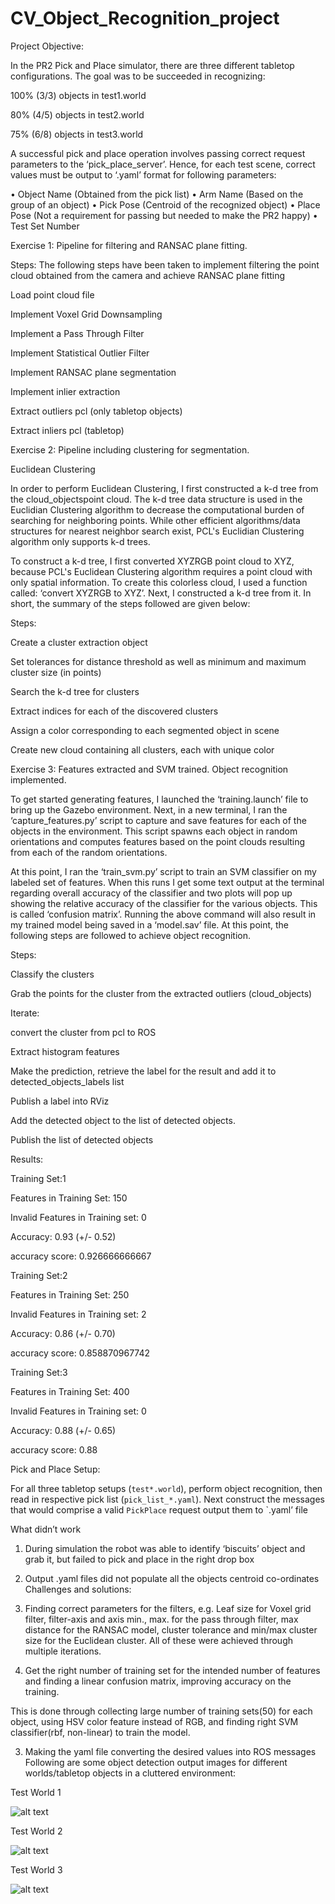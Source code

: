 # CV_Object_Recognition_project

Project Objective:

In the PR2 Pick and Place simulator, there are three different tabletop configurations. The goal was to be succeeded in
recognizing:

100% (3/3) objects in test1.world

80% (4/5) objects in test2.world

75% (6/8) objects in test3.world

A successful pick and place operation involves passing correct request parameters to the ‘pick_place_server’. Hence, for
each test scene, correct values must be output to ‘.yaml’ format for following parameters:

• Object Name (Obtained from the pick list)
• Arm Name (Based on the group of an object)
• Pick Pose (Centroid of the recognized object)
• Place Pose (Not a requirement for passing but needed to make the PR2 happy)
• Test Set Number


Exercise 1: Pipeline for filtering and RANSAC plane fitting.

Steps: The following steps have been taken to implement filtering the point cloud obtained from the camera and
achieve RANSAC plane fitting

Load point cloud file

Implement Voxel Grid Downsampling

Implement a Pass Through Filter

Implement Statistical Outlier Filter

Implement RANSAC plane segmentation

Implement inlier extraction

Extract outliers pcl (only tabletop objects)

Extract inliers pcl (tabletop)

Exercise 2: Pipeline including clustering for segmentation.

Euclidean Clustering

In order to perform Euclidean Clustering, I first constructed a k-d tree from the cloud_objectspoint cloud.
The k-d tree data structure is used in the Euclidian Clustering algorithm to decrease the computational burden of
searching for neighboring points. While other efficient algorithms/data structures for nearest neighbor search exist,
PCL's Euclidian Clustering algorithm only supports k-d trees.

To construct a k-d tree, I first converted XYZRGB point cloud to XYZ, because PCL's Euclidean Clustering algorithm
requires a point cloud with only spatial information. To create this colorless cloud, I used a function called:
‘convert XYZRGB to XYZ’. Next, I constructed a k-d tree from it. In short, the summary of the steps followed are given
below:

Steps:

 Create a cluster extraction object
 
 Set tolerances for distance threshold as well as minimum and maximum cluster size (in points)
 
 Search the k-d tree for clusters
 
 Extract indices for each of the discovered clusters
 
 Assign a color corresponding to each segmented object in scene
 
 Create new cloud containing all clusters, each with unique color

Exercise 3: Features extracted and SVM trained. Object recognition implemented.

To get started generating features, I launched the ‘training.launch’ file to bring up the Gazebo environment.
Next, in a new terminal, I ran the ‘capture_features.py’ script to capture and save features for each of the objects in the
environment. This script spawns each object in random orientations and computes features based on the point clouds
resulting from each of the random orientations.

At this point, I ran the ‘train_svm.py’ script to train an SVM classifier on my labeled set of features.
When this runs I get some text output at the terminal regarding overall accuracy of the classifier and two plots will pop
up showing the relative accuracy of the classifier for the various objects. This is called ‘confusion matrix’.
Running the above command will also result in my trained model being saved in a ‘model.sav’ file. At this point, the
following steps are followed to achieve object recognition.

Steps:

 Classify the clusters
 
 Grab the points for the cluster from the extracted outliers (cloud_objects)

 Iterate:
 
 convert the cluster from pcl to ROS
 
 Extract histogram features
 
 Make the prediction, retrieve the label for the result and add it to detected_objects_labels list
 
 Publish a label into RViz
 
 Add the detected object to the list of detected objects.
 
 Publish the list of detected objects

Results:

Training Set:1

Features in Training Set: 150

Invalid Features in Training set: 0

Accuracy: 0.93 (+/- 0.52)

accuracy score: 0.926666666667

Training Set:2

Features in Training Set: 250

Invalid Features in Training set: 2

 
Accuracy: 0.86 (+/- 0.70)

accuracy score: 0.858870967742

Training Set:3

Features in Training Set: 400

Invalid Features in Training set: 0

 
Accuracy: 0.88 (+/- 0.65)

accuracy score: 0.88

Pick and Place Setup:

For all three tabletop setups (`test*.world`), perform object recognition, then read in respective pick list
(`pick_list_*.yaml`). Next construct the messages that would comprise a valid `PickPlace` request output them to `.yaml’
file

What didn’t work

1. During simulation the robot was able to identify ‘biscuits’ object and grab it, but failed to pick and place in the right
drop box

2. Output .yaml files did not populate all the objects centroid co-ordinates
Challenges and solutions:

1. Finding correct parameters for the filters, e.g. Leaf size for Voxel grid filter, filter-axis and axis min., max. for the pass
through filter, max distance for the RANSAC model, cluster tolerance and min/max cluster size for the Euclidean cluster.
All of these were achieved through multiple iterations.

2. Get the right number of training set for the intended number of features and finding a linear confusion matrix,
improving accuracy on the training.

This is done through collecting large number of training sets(50) for each object, using HSV color feature instead of RGB,
and finding right SVM classifier(rbf, non-linear) to train the model.

3. Making the yaml file converting the desired values into ROS messages
Following are some object detection output images for different worlds/tabletop objects in a cluttered environment:

[Image1]:./TestWorld1.jpg
[Image2]:./TestWorld2.jpg
[Image3]:./TestWorld3.jpg
Test World 1

![alt text][Image1]

Test World 2

![alt text][Image2]

Test World 3

![alt text][Image3]


